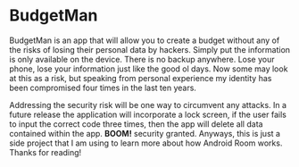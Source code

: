 # BudgetMan

BudgetMan is an app that will allow you to create a budget without any of the risks of losing their personal data by hackers. Simply put the information is only available on the device. There is no backup anywhere. Lose your phone, lose your information just like the good ol days. Now some may look at this as a risk, but speaking from personal experience my identity has been compromised four times in the last ten years. 

Addressing the security risk will be one way to circumvent any attacks. In a future release the application will incorporate a lock screen, if the user fails to input the correct code three times, then the app will delete all data contained within the app. **BOOM!** security granted. Anyways, this is just a side project that I am using to learn more about how Android Room works. Thanks for reading!
